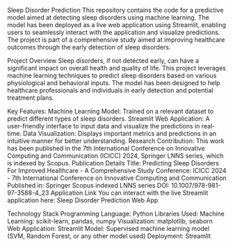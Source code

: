 Sleep Disorder Prediction
This repository contains the code for a predictive model aimed at detecting sleep disorders using machine learning. The model has been deployed as a live web application using Streamlit, enabling users to seamlessly interact with the application and visualize predictions. The project is part of a comprehensive study aimed at improving healthcare outcomes through the early detection of sleep disorders.

Project Overview
Sleep disorders, if not detected early, can have a significant impact on overall health and quality of life. This project leverages machine learning techniques to predict sleep disorders based on various physiological and behavioral inputs. The model has been designed to help healthcare professionals and individuals in early detection and potential treatment plans.

Key Features:
Machine Learning Model: Trained on a relevant dataset to predict different types of sleep disorders.
Streamlit Web Application: A user-friendly interface to input data and visualize the predictions in real-time.
Data Visualization: Displays important metrics and predictions in an intuitive manner for better understanding.
Research Contribution: This work has been published in the 7th International Conference on Innovative Computing and Communication (ICICC) 2024, Springer LNNS series, which is indexed by Scopus.
Publication Details
Title: Predicting Sleep Disorders For Improved Healthcare - A Comprehensive Study
Conference: ICICC 2024 - 7th International Conference on Innovative Computing and Communication
Published in: Springer Scopus indexed LNNS series
DOI: 10.1007/978-981-97-3588-4_23
Application Link
You can interact with the live Streamlit application here: Sleep Disorder Prediction Web App

Technology Stack
Programming Language: Python
Libraries Used:
Machine Learning: scikit-learn, pandas, numpy
Visualization: matplotlib, seaborn
Web Application: Streamlit
Model: Supervised machine learning model (SVM, Random Forest, or any other model used)
Deployment: Streamlit
